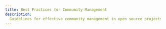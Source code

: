 ```yaml
---
title: Best Practices for Community Management
description:
  Guidelines for effective community management in open source projects.
---
```


